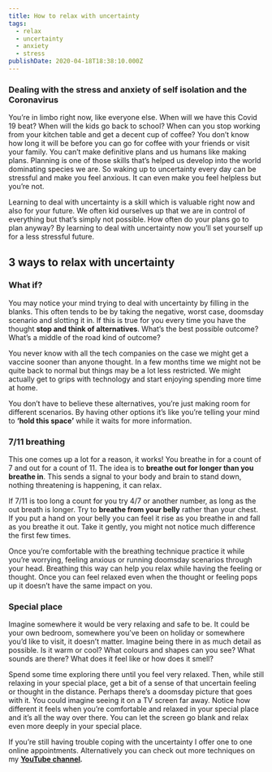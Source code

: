 ```yaml
---
title: How to relax with uncertainty
tags:
  - relax
  - uncertainty
  - anxiety
  - stress
publishDate: 2020-04-18T18:38:10.000Z
---
```

### **Dealing with the stress and anxiety of self isolation and the Coronavirus**

You’re in limbo right now, like everyone else. When will we have this Covid 19 beat? When will the kids go back to school? When can you stop working from your kitchen table and get a decent cup of coffee? You don’t know how long it will be before you can go for coffee with your friends or visit your family. You can’t make definitive plans and us humans like making plans. Planning is one of those skills that’s helped us develop into the world dominating species we are. So waking up to uncertainty every day can be stressful and make you feel anxious. It can even make you feel helpless but you’re not.

Learning to deal with uncertainty is a skill which is valuable right now and also for your future. We often kid ourselves up that we are in control of everything but that’s simply not possible. How often do your plans go to plan anyway? By learning to deal with uncertainty now you’ll set yourself up for a less stressful future.

## **3 ways to relax with uncertainty**

### **What if?**

You may notice your mind trying to deal with uncertainty by filling in the blanks. This often tends to be by taking the negative, worst case, doomsday scenario and slotting it in. If this is true for you every time you have the thought **stop and think of alternatives**. What’s the best possible outcome? What’s a middle of the road kind of outcome? 

You never know with all the tech companies on the case we might get a vaccine sooner than anyone thought. In a few months time we might not be quite back to normal but things may be a lot less restricted. We might actually get to grips with technology and start enjoying spending more time at home. 

You don’t have to believe these alternatives, you’re just making room for different scenarios. By having other options it’s like you’re telling your mind to **‘hold this space’** while it waits for more information.

### **7/11 breathing**

This one comes up a lot for a reason, it works! You breathe in for a count of 7 and out for a count of 11. The idea is to **breathe out for longer than you breathe in**. This sends a signal to your body and brain to stand down, nothing threatening is happening, it can relax. 

If 7/11 is too long a count for you try 4/7 or another number, as long as the out breath is longer. Try to **breathe from your belly** rather than your chest. If you put a hand on your belly you can feel it rise as you breathe in and fall as you breathe it out. Take it gently, you might not notice much difference the first few times.

Once you’re comfortable with the breathing technique practice it while you’re worrying, feeling anxious or running doomsday scenarios through your head. Breathing this way can help you relax while having the feeling or thought. Once you can feel relaxed even when the thought or feeling pops up it doesn’t have the same impact on you.

### **Special place**

Imagine somewhere it would be very relaxing and safe to be. It could be your own bedroom, somewhere you’ve been on holiday or somewhere you’d like to visit, it doesn’t matter. Imagine being there in as much detail as possible. Is it warm or cool? What colours and shapes can you see? What sounds are there? What does it feel like or how does it smell? 

Spend some time exploring there until you feel very relaxed. Then, while still relaxing in your special place, get a bit of a sense of that uncertain feeling or thought in the distance. Perhaps there’s a doomsday picture that goes with it. You could imagine seeing it on a TV screen far away. Notice how different it feels when you’re comfortable and relaxed in your special place and it’s all the way over there. You can let the screen go blank and relax even more deeply in your special place.

If you’re still having trouble coping with the uncertainty I offer one to one online appointments. Alternatively you can check out more techniques on my **[YouTube channel](https://www.youtube.com/channel/UCJcTNav3REGTI1UYEOQkhGQ/)*.***